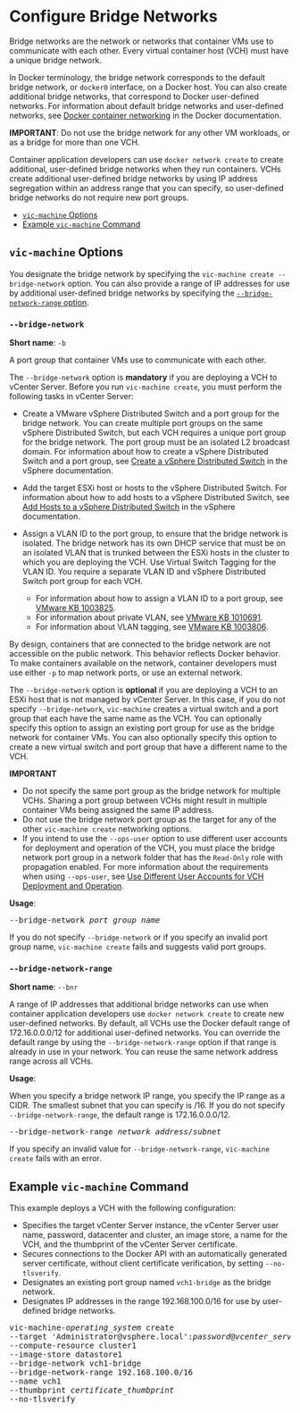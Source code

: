 # Configure Bridge Networks #

Bridge networks are the network or networks that container VMs use to communicate with each other. Every virtual container host (VCH) must have a unique bridge network. 

In Docker terminology, the bridge network corresponds to the default bridge network, or `docker0` interface, on a Docker host. You can also create additional bridge networks, that correspond to Docker user-defined networks. For information about default bridge networks and user-defined networks, see [Docker container networking](https://docs.docker.com/engine/userguide/networking/) in the Docker documentation.

**IMPORTANT**: Do not use the bridge network for any other VM workloads, or as a bridge for more than one VCH.

Container application developers can use `docker network create` to create additional, user-defined bridge networks when they run containers. VCHs create additional user-defined bridge networks by using IP address segregation within an address range that you can specify, so user-defined bridge networks do not require new port groups. 

- [`vic-machine` Options](#options)
- [Example `vic-machine` Command](#example)

## `vic-machine` Options <a id="options"></a>

You designate the bridge network by specifying the `vic-machine create --bridge-network` option. You can also provide a range of IP addresses for use by additional user-defined bridge networks by specifying the [ `--bridge-network-range` option](#bridge-range). 

### `--bridge-network` <a id="bridge"></a>

**Short name**: `-b`

A port group that container VMs use to communicate with each other. 

The `--bridge-network` option is **mandatory** if you are deploying a VCH to vCenter Server. Before you run `vic-machine create`, you must perform the following tasks in vCenter Server:

- Create a VMware vSphere Distributed Switch and a port group for the bridge network. You can create multiple port groups on the same vSphere Distributed Switch, but each VCH requires a unique port group for the bridge network. The port group must be an isolated L2 broadcast domain. For information about how to create a vSphere Distributed Switch and a port group, see [Create a vSphere Distributed Switch](https://docs.vmware.com/en/VMware-vSphere/6.5/com.vmware.vsphere.networking.doc/GUID-D21B3241-0AC9-437C-80B1-0C8043CC1D7D.html) in the vSphere  documentation. 
- Add the target ESXi host or hosts to the vSphere Distributed Switch. For information about how to add hosts to a vSphere Distributed Switch, see [Add Hosts to a vSphere Distributed Switch](https://docs.vmware.com/en/VMware-vSphere/6.5/com.vmware.vsphere.networking.doc/GUID-E90C1B0D-82CB-4A3D-BE1B-0FDCD6575725.html) in the vSphere  documentation.
- Assign a VLAN ID to the port group, to ensure that the bridge network is isolated. The bridge network has its own DHCP service that must be on an isolated VLAN that is trunked between the ESXi hosts in the cluster to which you are deploying the VCH. Use Virtual Switch Tagging for the VLAN ID. You require a separate VLAN ID and vSphere Distributed Switch port group for each VCH. 

  - For information about how to assign a VLAN ID to a port group, see [VMware KB 1003825](https://kb.vmware.com/kb/1003825). 
  - For information about private VLAN, see [VMware KB 1010691](https://kb.vmware.com/kb/1010691). 
  - For information about VLAN tagging, see [VMware KB 1003806](https://kb.vmware.com/s/article/1003806).

By design, containers that are connected to the bridge network are not accessible on the public network. This behavior reflects Docker behavior. To make containers available on the network, container developers must use either `-p` to map network ports, or use an external network.

The `--bridge-network` option is **optional** if you are deploying a VCH to an ESXi host that is not managed by vCenter Server. In this case, if you do not specify `--bridge-network`, `vic-machine` creates a  virtual switch and a port group that each have the same name as the VCH. You can optionally specify this option to assign an existing port group for use as the bridge network for container VMs. You can also optionally specify this option to create a new virtual switch and port group that have a different name to the VCH.

**IMPORTANT** 

- Do not specify the same port group as the bridge network for multiple VCHs. Sharing a port group between VCHs might result in multiple container VMs being assigned the same IP address. 
- Do not use the bridge network port group as the target for any of the other `vic-machine create` networking options.
- If you intend to use the `--ops-user` option to use different user accounts for deployment and operation of the VCH, you must place the bridge network port group in a network folder that has the `Read-Only` role with propagation enabled. For more information about the requirements when using `--ops-user`, see [Use Different User Accounts for VCH Deployment and Operation](set_up_ops_user.md).

**Usage**: 
<pre>--bridge-network <i>port_group_name</i></pre>

If you do not specify `--bridge-network` or if you specify an invalid port group name, `vic-machine create` fails and suggests valid port groups. 

### `--bridge-network-range` <a id="bridge-range"></a>

**Short name**: `--bnr`

A range of IP addresses that additional bridge networks can use when container application developers use `docker network create` to create new user-defined networks. By default, all VCHs use the Docker default range of 172.16.0.0.0/12 for additional user-defined networks. You can override the default range by using the `--bridge-network-range` option if that range is already in use in your network. You can reuse the same network address range across all VCHs. 

**Usage**: 

When you specify a bridge network IP range, you specify the IP range as a CIDR. The smallest subnet that you can specify is /16.  If you do not specify `--bridge-network-range`, the default range is 172.16.0.0.0/12.
 
<pre>--bridge-network-range <i>network_address</i>/<i>subnet</i></pre>

If you specify an invalid value for `--bridge-network-range`, `vic-machine create` fails with an error.

## Example `vic-machine` Command <a id="example"></a>

This example deploys a VCH with the following configuration:

- Specifies the target vCenter Server instance, the vCenter Server user name, password, datacenter and cluster, an image store, a name for the VCH, and the thumbprint of the vCenter Server certificate.
- Secures connections to the Docker API with an automatically generated server certificate, without client certificate verification, by setting `--no-tlsverify`.
- Designates an existing port group named `vch1-bridge` as the bridge network.
- Designates IP addresses in the range 192.168.100.0/16 for use by user-defined bridge networks.

<pre>vic-machine-<i>operating_system</i> create
--target 'Administrator@vsphere.local':<i>password</i>@<i>vcenter_server_address</i>/dc1
--compute-resource cluster1
--image-store datastore1
--bridge-network vch1-bridge
--bridge-network-range 192.168.100.0/16
--name vch1
--thumbprint <i>certificate_thumbprint</i>
--no-tlsverify
</pre>
